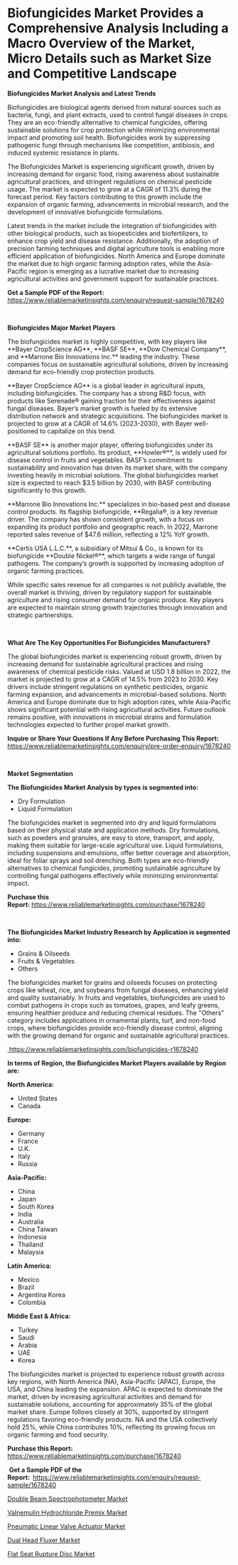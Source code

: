 <p><h1>Biofungicides Market Provides a Comprehensive Analysis Including a Macro Overview of the Market, Micro Details such as Market Size and Competitive Landscape</h1></p><p><strong>Biofungicides Market Analysis and Latest Trends</strong></p>
<p><p>Biofungicides are biological agents derived from natural sources such as bacteria, fungi, and plant extracts, used to control fungal diseases in crops. They are an eco-friendly alternative to chemical fungicides, offering sustainable solutions for crop protection while minimizing environmental impact and promoting soil health. Biofungicides work by suppressing pathogenic fungi through mechanisms like competition, antibiosis, and induced systemic resistance in plants.</p><p>The Biofungicides Market is experiencing significant growth, driven by increasing demand for organic food, rising awareness about sustainable agricultural practices, and stringent regulations on chemical pesticide usage. The market is expected to grow at a CAGR of 11.3% during the forecast period. Key factors contributing to this growth include the expansion of organic farming, advancements in microbial research, and the development of innovative biofungicide formulations.</p><p>Latest trends in the market include the integration of biofungicides with other biological products, such as biopesticides and biofertilizers, to enhance crop yield and disease resistance. Additionally, the adoption of precision farming techniques and digital agriculture tools is enabling more efficient application of biofungicides. North America and Europe dominate the market due to high organic farming adoption rates, while the Asia-Pacific region is emerging as a lucrative market due to increasing agricultural activities and government support for sustainable practices.</p></p>
<p><strong>Get a Sample PDF of the Report:&nbsp;</strong> <a href="https://www.reliablemarketinsights.com/enquiry/request-sample/1678240?utm_campaign=2110&utm_medium=2&utm_source=Github&utm_content=ia&utm_term=24012025&utm_id=biofungicides">https://www.reliablemarketinsights.com/enquiry/request-sample/1678240</a></p>
<p>&nbsp;</p>
<p><strong>Biofungicides Major Market Players</strong></p>
<p><p>The biofungicides market is highly competitive, with key players like **Bayer CropScience AG**, **BASF SE**, **Dow Chemical Company**, and **Marrone Bio Innovations Inc.** leading the industry. These companies focus on sustainable agricultural solutions, driven by increasing demand for eco-friendly crop protection products.</p><p>**Bayer CropScience AG** is a global leader in agricultural inputs, including biofungicides. The company has a strong R&D focus, with products like Serenade® gaining traction for their effectiveness against fungal diseases. Bayer’s market growth is fueled by its extensive distribution network and strategic acquisitions. The biofungicides market is projected to grow at a CAGR of 14.6% (2023-2030), with Bayer well-positioned to capitalize on this trend.</p><p>**BASF SE** is another major player, offering biofungicides under its agricultural solutions portfolio. Its product, **Howler®**, is widely used for disease control in fruits and vegetables. BASF’s commitment to sustainability and innovation has driven its market share, with the company investing heavily in microbial solutions. The global biofungicides market size is expected to reach $3.5 billion by 2030, with BASF contributing significantly to this growth.</p><p>**Marrone Bio Innovations Inc.** specializes in bio-based pest and disease control products. Its flagship biofungicide, **Regalia®, is a key revenue driver. The company has shown consistent growth, with a focus on expanding its product portfolio and geographic reach. In 2022, Marrone reported sales revenue of $47.6 million, reflecting a 12% YoY growth.</p><p>**Certis USA L.L.C.**, a subsidiary of Mitsui & Co., is known for its biofungicide **Double Nickel®**, which targets a wide range of fungal pathogens. The company’s growth is supported by increasing adoption of organic farming practices.</p><p>While specific sales revenue for all companies is not publicly available, the overall market is thriving, driven by regulatory support for sustainable agriculture and rising consumer demand for organic produce. Key players are expected to maintain strong growth trajectories through innovation and strategic partnerships.</p></p>
<p>&nbsp;</p>
<p><strong>What Are The Key Opportunities For Biofungicides Manufacturers?</strong></p>
<p><p>The global biofungicides market is experiencing robust growth, driven by increasing demand for sustainable agricultural practices and rising awareness of chemical pesticide risks. Valued at USD 1.8 billion in 2022, the market is projected to grow at a CAGR of 14.5% from 2023 to 2030. Key drivers include stringent regulations on synthetic pesticides, organic farming expansion, and advancements in microbial-based solutions. North America and Europe dominate due to high adoption rates, while Asia-Pacific shows significant potential with rising agricultural activities. Future outlook remains positive, with innovations in microbial strains and formulation technologies expected to further propel market growth.</p></p>
<p><strong>Inquire or Share Your Questions If Any Before Purchasing This Report:</strong> <a href="https://www.reliablemarketinsights.com/enquiry/pre-order-enquiry/1678240?utm_campaign=2110&utm_medium=2&utm_source=Github&utm_content=ia&utm_term=24012025&utm_id=biofungicides">https://www.reliablemarketinsights.com/enquiry/pre-order-enquiry/1678240</a></p>
<p>&nbsp;</p>
<p><strong>Market Segmentation</strong></p>
<p><strong>The Biofungicides Market Analysis by types is segmented into:</strong></p>
<p><ul><li>Dry Formulation</li><li>Liquid Formulation</li></ul></p>
<p><p>The biofungicides market is segmented into dry and liquid formulations based on their physical state and application methods. Dry formulations, such as powders and granules, are easy to store, transport, and apply, making them suitable for large-scale agricultural use. Liquid formulations, including suspensions and emulsions, offer better coverage and absorption, ideal for foliar sprays and soil drenching. Both types are eco-friendly alternatives to chemical fungicides, promoting sustainable agriculture by controlling fungal pathogens effectively while minimizing environmental impact.</p></p>
<p><strong>Purchase this Report:&nbsp;</strong><a href="https://www.reliablemarketinsights.com/purchase/1678240?utm_campaign=2110&utm_medium=2&utm_source=Github&utm_content=ia&utm_term=24012025&utm_id=biofungicides">https://www.reliablemarketinsights.com/purchase/1678240</a></p>
<p>&nbsp;</p>
<p><strong>The Biofungicides Market Industry Research by Application is segmented into:</strong></p>
<p><ul><li>Grains & Oilseeds</li><li>Fruits & Vegetables</li><li>Others</li></ul></p>
<p><p>The biofungicides market for grains and oilseeds focuses on protecting crops like wheat, rice, and soybeans from fungal diseases, enhancing yield and quality sustainably. In fruits and vegetables, biofungicides are used to combat pathogens in crops such as tomatoes, grapes, and leafy greens, ensuring healthier produce and reducing chemical residues. The "Others" category includes applications in ornamental plants, turf, and non-food crops, where biofungicides provide eco-friendly disease control, aligning with the growing demand for organic and sustainable agricultural practices.</p></p>
<p><a href="https://www.reliablemarketinsights.com/biofungicides-r1678240?utm_campaign=2110&utm_medium=2&utm_source=Github&utm_content=ia&utm_term=24012025&utm_id=biofungicides">&nbsp;https://www.reliablemarketinsights.com/biofungicides-r1678240</a></p>
<p><strong>In terms of Region, the Biofungicides Market Players available by Region are:</strong></p>
<p>
    <p> <strong> North America: </strong>
        <ul>
            <li>United States</li>
            <li>Canada</li>
        </ul>
        </p> 
    <p> <strong> Europe: </strong>
        <ul>
            <li>Germany</li>
            <li>France</li>
            <li>U.K.</li>
            <li>Italy</li>
            <li>Russia</li>
        </ul>
        </p> 
    <p> <strong> Asia-Pacific: </strong>
        <ul>
            <li>China</li>
            <li>Japan</li>
            <li>South Korea</li>
            <li>India</li>
            <li>Australia</li>
            <li>China Taiwan</li>
            <li>Indonesia</li>
            <li>Thailand</li>
            <li>Malaysia</li>
        </ul>
        </p> 
    <p> <strong> Latin America: </strong>
        <ul>
            <li>Mexico</li>
            <li>Brazil</li>
            <li>Argentina Korea</li>
            <li>Colombia</li>
        </ul>
        </p> 
    <p> <strong> Middle East & Africa: </strong>
        <ul>
            <li>Turkey</li>
            <li>Saudi</li>
            <li>Arabia</li>
            <li>UAE</li>
            <li>Korea</li>
        </ul>
    </p>
    </p>
<p><p>The biofungicides market is projected to experience robust growth across key regions, with North America (NA), Asia-Pacific (APAC), Europe, the USA, and China leading the expansion. APAC is expected to dominate the market, driven by increasing agricultural activities and demand for sustainable solutions, accounting for approximately 35% of the global market share. Europe follows closely at 30%, supported by stringent regulations favoring eco-friendly products. NA and the USA collectively hold 25%, while China contributes 10%, reflecting its growing focus on organic farming and food security.</p></p>
<p><strong>Purchase this Report: </strong><a href="https://www.reliablemarketinsights.com/purchase/1678240?utm_campaign=2110&utm_medium=2&utm_source=Github&utm_content=ia&utm_term=24012025&utm_id=biofungicides">https://www.reliablemarketinsights.com/purchase/1678240</a></p>
<p>&nbsp;<strong>Get a Sample PDF of the Report:&nbsp;&nbsp;</strong><a href="https://www.reliablemarketinsights.com/enquiry/request-sample/1678240?utm_campaign=2110&utm_medium=2&utm_source=Github&utm_content=ia&utm_term=24012025&utm_id=biofungicides">https://www.reliablemarketinsights.com/enquiry/request-sample/1678240</a></p>
<p><strong></strong></p>
<p><p><a href="https://www.linkedin.com/pulse/dynamics-revenue-generation-double-beam-spectrophotometer-awkuf?utm_campaign=2110&utm_medium=2&utm_source=Github&utm_content=ia&utm_term=24012025&utm_id=biofungicides">Double Beam Spectrophotometer Market</a></p><p><a href="https://www.linkedin.com/pulse/surfing-valnemulin-hydrochloride-premix-wave-riding-market-currents-h790c?utm_campaign=2110&utm_medium=2&utm_source=Github&utm_content=ia&utm_term=24012025&utm_id=biofungicides">Valnemulin Hydrochloride Premix Market</a></p><p><a href="https://www.linkedin.com/pulse/pneumatic-linear-valve-actuator-market-trend-expected-grow-sfilf?utm_campaign=2110&utm_medium=2&utm_source=Github&utm_content=ia&utm_term=24012025&utm_id=biofungicides">Pneumatic Linear Valve Actuator Market</a></p><p><a href="https://www.linkedin.com/pulse/global-dual-head-fluxer-market-size-growth-outlook-including-d6pzf?utm_campaign=2110&utm_medium=2&utm_source=Github&utm_content=ia&utm_term=24012025&utm_id=biofungicides">Dual Head Fluxer Market</a></p><p><a href="https://www.linkedin.com/pulse/flat-seat-rupture-disc-market-report-2025-2032-challenges-07gqf?utm_campaign=2110&utm_medium=2&utm_source=Github&utm_content=ia&utm_term=24012025&utm_id=biofungicides">Flat Seat Rupture Disc Market</a></p></p>